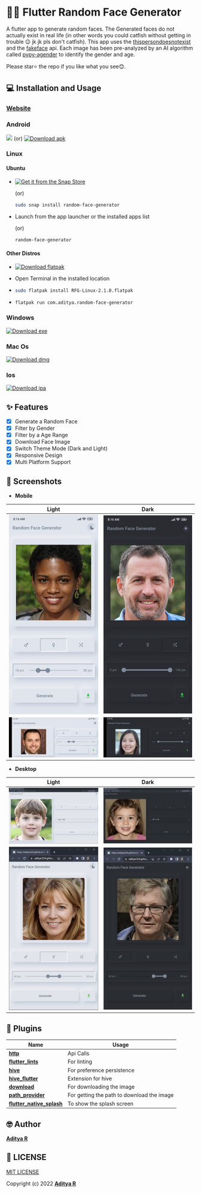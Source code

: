 # 👨👩 Flutter Random Face Generator

A flutter app to generate random faces. The Generated faces do not actually exist in real life (in other words you could catfish without getting in trouble 😉 jk jk pls don't catfish). This app uses the [thispersondoesnotexist](https://thispersondoesnotexist.com/) and the [fakeface](https://hankhank10.github.io/fakeface/) api.
Each image has been pre-analyzed by an AI algorithm called [pypy-agender](https://github.com/aristofun/py-agender) to identify the gender and age.

Please star⭐ the repo if you like what you see😊.

## 💻 Installation and Usage

### [Website](https://adityar224.github.io/Random-Face-Generator/#/)

### Android
[<img src="https://images-na.ssl-images-amazon.com/images/G/01/mobile-apps/devportal2/res/images/amazon-appstore-badge-english-black.png" width="200">](https://www.amazon.com/gp/product/B09ZBGJR9G) (or) [![Download apk](https://img.shields.io/badge/Download-apk-green)](https://github.com/adityar224/Random-Face-Generator/releases/download/2.2.0/RFG-Android-2.2.0.apk)

### Linux

#### Ubuntu
- [![Get it from the Snap Store](https://snapcraft.io/static/images/badges/en/snap-store-black.svg)](https://snapcraft.io/random-face-generator)

  (or)

    ```bash 
    sudo snap install random-face-generator
    ```

- Launch from the app launcher or the installed apps list

  (or)

  ```bash
  random-face-generator
  ```

#### Other Distros

- [![Download flatpak](https://img.shields.io/badge/Download-flatpak-orange)](https://github.com/adityar224/Random-Face-Generator/releases/download/2.1.0/RFG-Linux-2.1.0.flatpak)

- Open Terminal in the installed location

-	```bash
	sudo flatpak install RFG-Linux-2.1.0.flatpak
	```
-	```bash
	flatpak run com.aditya.random-face-generator
	```

### Windows
[![Download exe](https://img.shields.io/badge/Download-exe-blue)](https://github.com/adityar224/Random-Face-Generator/releases/download/2.2.0/RFG-Windows-2.2.0.exe)

### Mac Os
[![Download dmg](https://img.shields.io/badge/Download-dmg-lightgrey)](https://github.com/adityar224/Random-Face-Generator/releases/download/2.1.0/RFG-Macos-2.1.0.dmg)

### Ios
[![Download ipa](https://img.shields.io/badge/Download-ipa-yellow)](https://github.com/adityar224/Random-Face-Generator/releases/download/2.1.0/RFG-Ios-2.1.0.ipa)

## ✨ Features

- [x] Generate a Random Face
- [x] Filter by Gender
- [x] Filter by a Age Range
- [x] Download Face Image
- [x] Switch Theme Mode (Dark and Light)
- [x] Responsive Design
- [x] Multi Platform Support

## 📸 Screenshots

- **Mobile**

| Light | Dark |
| - | - |
| <img src="screenshots/mobile-portrait-light.jpg"> | <img src="screenshots/mobile-portrait-dark.jpg"> |
| <img src="screenshots/mobile-landscape-light.jpg"> | <img src="screenshots/mobile-landscape-dark.jpg"> |

- **Desktop**

| Light | Dark |
| - | - |
| <img src="screenshots/web-expanded-light.jpg"> | <img src="screenshots/web-expanded-dark.jpg"> |
| <img src="screenshots/web-mobileview-light.jpg"> | <img src="screenshots/web-mobileview-dark.jpg"> |

## 🔌 Plugins

| Name | Usage |
| - | - |
| [**http**](https://pub.dev/packages/http) | Api Calls |
| [**flutter_lints**](https://pub.dev/packages/flutter_lints) | For linting |
| [**hive**](https://pub.dev/packages/hive) | For preference persistence |
| [**hive_flutter**](https://pub.dev/packages/hive_flutter) | Extension for hive |
| [**download**](https://pub.dev/packages/download) | For downloading the image |
| [**path_provider**](https://pub.dev/packages/path_provider) | For getting the path to download the image |
| [**flutter_native_splash**](https://pub.dev/packages/flutter_native_splash) | To show the splash screen |

## 🤓 Author

**[Aditya R](https://github.com/adityar224)**

## 🔖 LICENSE
[MIT LICENSE](https://github.com/adityar224/Random-Face-Generator/blob/master/LICENSE)

Copyright (c) 2022
**[Aditya R](https://github.com/adityar224)**